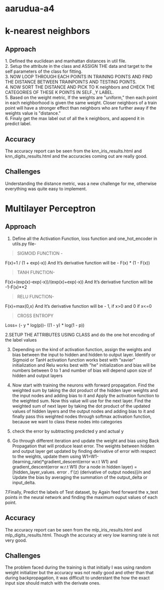 # aarudua-a4
<h1>  k-nearest neighbors </h1>

<h2>Approach</h2>
1. Defined the euclidean and manhattan distances in util file.<br>
2. Setup the attribute in the class and ASSIGN THE data and target to the self parameters of the class for fitting.<br>
3. NOW LOOP THROUGH EACH POINTS IN TRAINING POINTS AND FIND THE DISTANCE BETWEEN TRAINPOINTS AND TESTING POINTS. <br>
4. NOW SORT THE DISTANCE AND PICK TO K neighbors and CHECK THE CATEGORIES OF THESE K POINTS IN SELF._Y LABEL. <br>
5. Based on the weight metric, If the weights are "uniform," then each point in each neighborhood is given the same weight. Closer neighbors of a train point will have a stronger effect than neighbors who are further away if the weights value is "distance." <br>
6. Finaly get the max label out of all the k neighbors, and append it in predict label. <br>

<h2> Accuracy </h2>
The accuracy report can be seen from the knn_iris_results.html and knn_digits_results.html and the accuracies coming out are really good.

<h2>Challenges</h2>
Understanding the distance metric, was a new challenge for me, otherwise everything was quite easy to implement.

<h1>  Multilayer Perceptron </h1>

<h2>Approach</h2>

1. Define all the Activation Function, loss function and one_hot_encoder in utils.py file-

>SIGMOID FUNCTION -

F(x)=1  / (1 + exp(-x))
And It’s derivative function will be - F(x) * (1 - F(x))

>TANH FUNCTION-

F(x)=(exp(x)-exp(-x))/(exp(x)+exp(-x))
And It’s derivative function will be -1-F(x)**2

>RELU FUNCTION-

F(x)=max(0,x)
And It’s derivative function will be - 1, if x>0 and 0 if x<=0

>CROSS ENTROPY

Loss= (- y * log(p))- ((1 - y) * log(1 - p))
<br>

2.SETUP THE ATTRIBUTES USING CLASS and do the one hot encoding of the label values

3. Depending on the kind of activation function, assign the weights and bias between the input to  hidden and  hidden to output layer. Identify or Sigmoid or TanH activation function works best with “xavier” initialization and Relu works best with "he" initialization and bias will be numbers between 0 to 1 and number of bias will depend upon size of hidden and output layers

4. Now start with training the neurons with forward propagation. Find the weighted sum by taking the dot product of the hidden layer weights and the input nodes and adding bias to it and Apply the activation function to the weighted sum. Now this value will use for the next layer. Find the weighted sum of next layer by taking the dot product of the updated values of hidden layers and the output nodes and adding bias to it and finally pass this weighted nodes through softmax activation function, because we want to class these nodes into categories

5. check the error by subtracting predicted y and actual y

6. Go through different iteration and update the weight and bias using Back Propagation that will produce least error. The weights between hidden  and output layer get updated by finding derivative of error with respect to the weights, update them using W1=W1-(learning_rate)*gradient_descent(error w.r.t W1) and gradient_descent(error w.r.t W1) (for a node in hidden layer) = [hidden_layer_values. error . f'(z) (derivative of output nodes)]/n and Update the bias by averaging the summation of the output_delta or input_delta.

7.Finally, Predict the labels of Test dataset, by Again feed forward the x_test points in the neural network and finding the maximum ouput values of each point.

<h2>Accuracy</h2>
The accuracy report can be seen from the mlp_iris_results.html and mlp_digits_results.html. Though the accuracy at very low learning rate is not very good.
<br>

<h2>Challenges</h2>
The problem faced during the training is that initially I was using random weight initializer but the accuracy was not really good and other than that during backpropagation, it was difficult to understant the how the exact input size should match with the derivate ones.

